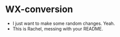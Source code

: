 # WX-conversion

* I just want to make some random changes. Yeah.
* This is Rachel, messing with your README.
